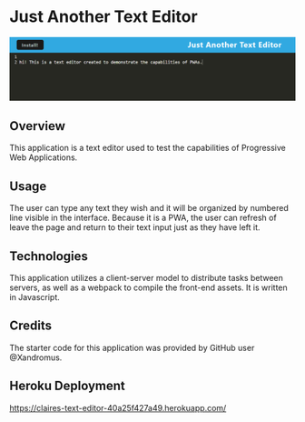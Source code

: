 # Just Another Text Editor

![siteImage](./pwa.PNG)

## Overview

This application is a text editor used to test the capabilities of Progressive Web Applications. 

## Usage 

The user can type any text they wish and it will be organized by numbered line visible in the interface. Because it is a PWA, the user can refresh of leave the page and return to their text input just as they have left it. 

## Technologies

This application utilizes a client-server model to distribute tasks between servers, as well as a webpack to compile the front-end assets. It is written in Javascript. 

## Credits

The starter code for this application was provided by GitHub user @Xandromus. 

## Heroku Deployment

https://claires-text-editor-40a25f427a49.herokuapp.com/